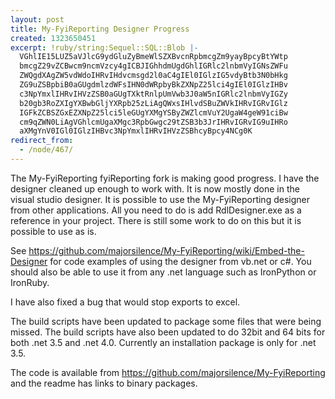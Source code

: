 ```yaml
---
layout: post
title: My-FyiReporting Designer Progress
created: 1323650451
excerpt: !ruby/string:Sequel::SQL::Blob |-
  VGhlIE15LUZ5aVJlcG9ydGluZyBmeWlSZXBvcnRpbmcgZm9yayBpcyBtYWtp
  bmcgZ29vZCBwcm9ncmVzcy4gICBJIGhhdmUgdGhlIGRlc2lnbmVyIGNsZWFu
  ZWQgdXAgZW5vdWdoIHRvIHdvcmsgd2l0aC4gIEl0IGlzIG5vdyBtb3N0bHkg
  ZG9uZSBpbiB0aGUgdmlzdWFsIHN0dWRpbyBkZXNpZ25lci4gIEl0IGlzIHBv
  c3NpYmxlIHRvIHVzZSB0aGUgTXktRnlpUmVwb3J0aW5nIGRlc2lnbmVyIGZy
  b20gb3RoZXIgYXBwbGljYXRpb25zLiAgQWxsIHlvdSBuZWVkIHRvIGRvIGlz
  IGFkZCBSZGxEZXNpZ25lci5leGUgYXMgYSByZWZlcmVuY2UgaW4geW91ciBw
  cm9qZWN0LiAgVGhlcmUgaXMgc3RpbGwgc29tZSB3b3JrIHRvIGRvIG9uIHRo
  aXMgYnV0IGl0IGlzIHBvc3NpYmxlIHRvIHVzZSBhcyBpcy4NCg0K
redirect_from:
  - /node/467/
---
```

The My-FyiReporting fyiReporting fork is making good progress.   I have the designer cleaned up enough to work with.  It is now mostly done in the visual studio designer.  It is possible to use the My-FyiReporting designer from other applications.  All you need to do is add RdlDesigner.exe as a reference in your project.  There is still some work to do on this but it is possible to use as is.

See https://github.com/majorsilence/My-FyiReporting/wiki/Embed-the-Designer for code examples of using the designer from vb.net or c#.  You should also be able to use it from any .net language such as IronPython or IronRuby.

I have also fixed a bug that would stop exports to excel.

The build scripts have been updated to package some files that were being missed.  The build scripts have also been updated to do 32bit and 64 bits for both .net 3.5 and .net 4.0.   Currently an installation package is only for .net 3.5.

The code is available from https://github.com/majorsilence/My-FyiReporting and the readme has links to binary packages.
